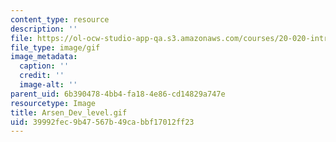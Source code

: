 ```yaml
---
content_type: resource
description: ''
file: https://ol-ocw-studio-app-qa.s3.amazonaws.com/courses/20-020-introduction-to-biological-engineering-design-spring-2009/39992fec9b47567b49cabbf17012ff23_Arsen_Dev_level.gif
file_type: image/gif
image_metadata:
  caption: ''
  credit: ''
  image-alt: ''
parent_uid: 6b390478-4bb4-fa18-4e86-cd14829a747e
resourcetype: Image
title: Arsen_Dev_level.gif
uid: 39992fec-9b47-567b-49ca-bbf17012ff23
---
```

